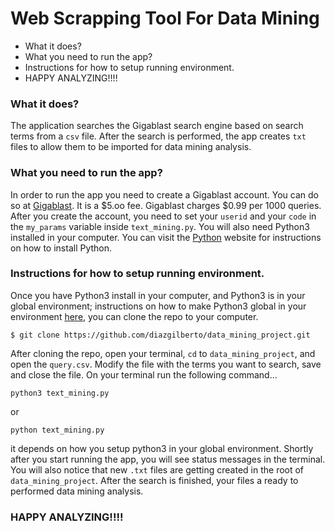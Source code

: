 # Web Scrapping Tool For Data Mining
<!-- MarkdownTOC -->

- What it does?
- What you need to run the app?
- Instructions for how to setup running environment.
- HAPPY ANALYZING!!!!

<!-- /MarkdownTOC -->

### What it does?

The application searches the Gigablast search engine based on search terms from a `csv` file. After the search is performed, the app creates `txt` files to allow them to be imported for data mining analysis.

### What you need to run the app?

In order to run the app you need to create a Gigablast account. You can do so at [Gigablast](http://gigablast.com/). It is a $5.oo fee. Gigablast charges $0.99 per 1000 queries. After you create the account, you need to set your `userid` and your `code` in the `my_params` variable inside `text_mining.py`. You will also need Python3 installed in your computer. You can visit the [Python](https://www.python.org/) website for instructions on how to install Python.

### Instructions for how to setup running environment.

Once you have Python3 install in your computer, and Python3 is in your global environment; instructions on how to make Python3 global in your environment [here]('https://github.com/pyenv/pyenv#basic-github-checkout'), you can clone the repo to your computer.

`$ git clone https://github.com/diazgilberto/data_mining_project.git`

After cloning the repo, open your terminal, `cd` to `data_mining_project`, and open the `query.csv`. Modify the file with the terms you want to search, save and close the file. On your terminal run the following command...

`python3 text_mining.py`

or

`python text_mining.py`

it depends on how you setup python3 in your global environment. Shortly after you start running the app, you will see status messages in the terminal. You will also notice that new `.txt` files are getting created in the root of `data_mining_project`. After the search is finished, your files a ready to performed data mining analysis.

### HAPPY ANALYZING!!!!
